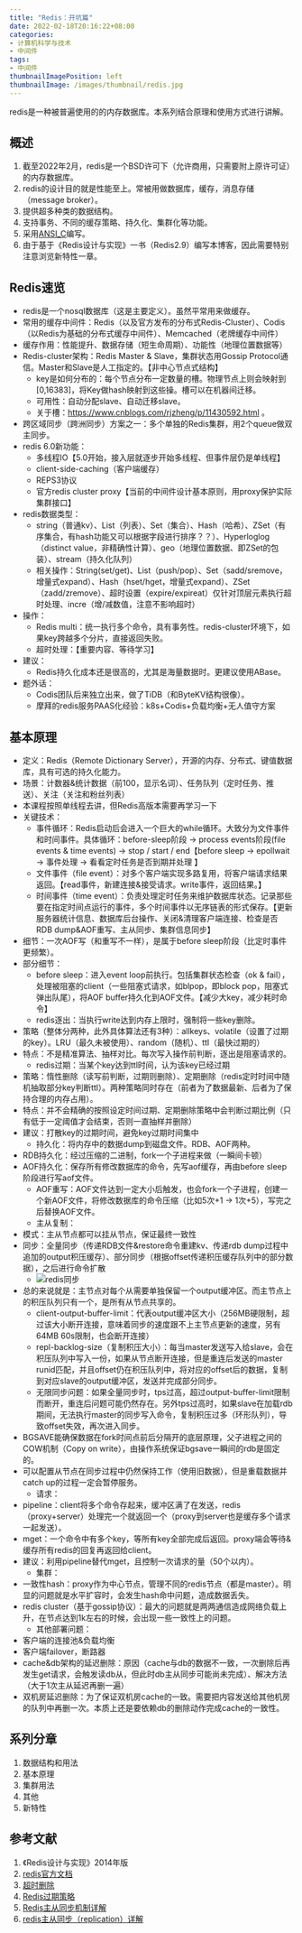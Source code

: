 ```yaml
---
title: "Redis：开坑篇"
date: 2022-02-18T20:16:22+08:00
categories:
- 计算机科学与技术
- 中间件
tags:
- 中间件
thumbnailImagePosition: left
thumbnailImage: /images/thumbnail/redis.jpg
---
```

redis是一种被普遍使用的的内存数据库。本系列结合原理和使用方式进行讲解。
<!--more-->
## 概述
1. 截至2022年2月，redis是一个BSD许可下（允许商用，只需要附上原许可证）的内存数据库。
1. redis的设计目的就是性能至上。常被用做数据库，缓存，消息存储（message broker）。
1. 提供超多种类的数据结构。
1. 支持事务、不同的缓存策略、持久化、集群化等功能。
1. 采用[ANSI_C](https://zh.wikipedia.org/wiki/ANSI_C)编写。
1. 由于基于《Redis设计与实现》一书（Redis2.9）编写本博客，因此需要特别注意浏览新特性一章。
## Redis速览
- redis是一个nosql数据库（这是主要定义）。虽然平常用来做缓存。
- 常用的缓存中间件：Redis（以及官方发布的分布式Redis-Cluster）、Codis（以Redis为基础的分布式缓存中间件）、Memcached（老牌缓存中间件）
- 缓存作用：性能提升、数据存储（短生命周期）、功能性（地理位置数据等）
- Redis-cluster架构：Redis Master & Slave，集群状态用Gossip Protocol通信。Master和Slave是人工指定的。【非中心节点式结构】
    - key是如何分布的：每个节点分布一定数量的槽。物理节点上则会映射到[0,16383]，将Key做hash映射到这些操。槽可以在机器间迁移。
    - 可用性：自动分配slave、自动迁移slave。
    - 关于槽：https://www.cnblogs.com/rjzheng/p/11430592.html 。
- 跨区域同步（跨洲同步）方案之一：多个单独的Redis集群，用2个queue做双主同步。
- redis 6.0新功能：
    - 多线程IO【5.0开始，接入层就逐步开始多线程、但事件层仍是单线程】
    - client-side-caching（客户端缓存）
    - REPS3协议
    - 官方redis cluster proxy【当前的中间件设计基本原则，用proxy保护实际集群接口】
- redis数据类型：
    - string（普通kv）、List（列表）、Set（集合）、Hash（哈希）、ZSet（有序集合，有hash功能又可以根据字段进行排序？？）、Hyperloglog（distinct value，非精确性计算）、geo（地理位置数据、即ZSet的包装）、stream（持久化队列）
    - 相关操作：String(set/get)、List（push/pop）、Set（sadd/sremove，增量式expand）、Hash（hset/hget，增量式expand）、ZSet（zadd/zremove）、超时设置（expire/expireat）仅针对顶层元素执行超时处理、incre（增/减数值，注意不影响超时）
- 操作：
    - Redis multi：统一执行多个命令，具有事务性。redis-cluster环境下，如果key跨越多个分片，直接返回失败。
    - 超时处理：【重要内容、等待学习】
- 建议：
    - Redis持久化成本还是很高的，尤其是海量数据时。更建议使用ABase。
- 题外话：
    - Codis团队后来独立出来，做了TiDB（和ByteKV结构很像）。
    - 摩拜的redis服务PAAS化经验：k8s+Codis+负载均衡+无人值守方案
## 基本原理
- 定义：Redis（Remote Dictionary Server），开源的内存、分布式、键值数据库，具有可选的持久化能力。
- 场景：计数器&统计数据（前100，显示名词）、任务队列（定时任务、推送）、关注（关注和粉丝列表）
- 本课程按照单线程去讲，但Redis高版本需要再学习一下
- 关键技术：
    - 事件循环：Redis启动后会进入一个巨大的while循环。大致分为文件事件和时间事件。具体循环：before-sleep阶段 → process events阶段(file events & time events) → stop / start / end【before sleep  →  epollwait  →  事件处理  →  看看定时任务是否到期并处理 】
    - 文件事件（file event）：对多个客户端实现多路复用，将客户端请求结果返回。【read事件，新建连接&接受请求。write事件，返回结果。】
    - 时间事件（time event）：负责处理定时任务来维护数据库状态。记录那些要在指定时间点运行的事件，多个时间事件以无序链表的形式保存。【更新服务器统计信息、数据库后台操作、关闭&清理客户端连接、检查是否RDB dump&AOF重写、主从同步、集群信息同步】
- 细节：一次AOF写（和重写不一样），是属于before sleep阶段（比定时事件更频繁）。
- 部分细节：
    - before sleep：进入event loop前执行。包括集群状态检查（ok & fail），处理被阻塞的client（一些阻塞式请求，如blpop，即block pop，阻塞式弹出队尾），将AOF buffer持久化到AOF文件。【减少大key，减少耗时命令】
    - redis逐出：当执行write达到内存上限时，强制将一些key删除。
- 策略（整体分两种，此外具体算法还有3种）：allkeys、volatile（设置了过期的key）。LRU（最久未被使用）、random（随机）、ttl（最快过期的）
- 特点：不是精准算法、抽样对比。每次写入操作前判断，逐出是阻塞请求的。
    - redis过期：当某个key达到ttl时间，认为该key已经过期
- 策略：惰性删除（读写前判断，过期则删除）、定期删除（redis定时时间中随机抽取部分key判断ttl）。两种策略同时存在（前者为了数据最新、后者为了保持合理的内存占用）。
- 特点：并不会精确的按照设定时间过期、定期删除策略中会判断过期比例（只有低于一定阈值才会结束，否则一直抽样并删除）
- 建议：打散key的过期时间，避免key过期时间集中
    - 持久化：将内存中的数据dump到磁盘文件。RDB、AOF两种。
- RDB持久化：经过压缩的二进制，fork一个子进程来做（一瞬间卡顿）
- AOF持久化：保存所有修改数据库的命令，先写aof缓存，再由before sleep阶段进行写aof文件。
    - AOF重写：AOF文件达到一定大小后触发，也会fork一个子进程，创建一个新AOF文件，将修改数据库的命令压缩（比如5次+1 → 1次+5），写完之后替换AOF文件。
    - 主从复制：
- 模式：主从节点都可以挂从节点，保证最终一致性
- 同步：全量同步（传递RDB文件&restore命令重建kv、传递rdb dump过程中追加的output积压缓存）、部分同步（根据offset传递积压缓存队列中的部分数据），之后进行命令扩散
    - ![redis同步](/images/middleware/redis-sync.png)
- 总的来说就是：主节点对每个从需要单独保留一个output缓冲区。而主节点上的积压队列只有一个，是所有从节点共享的。
    - client-output-buffer-limit：代表output缓冲区大小（256MB硬限制，超过该大小断开连接，意味着同步的速度跟不上主节点更新的速度，另有64MB 60s限制，也会断开连接）
    - repl-backlog-size（复制积压大小）：每当master发送写入给slave，会在积压队列中写入一份，如果从节点断开连接，但是重连后发送的master runid匹配，并且offset仍在积压队列中，将对应的offset后的数据，复制到对应slave的output缓冲区，发送并完成部分同步。
    - 无限同步问题：如果全量同步时，tps过高，超过output-buffer-limit限制而断开，重连后问题可能仍然存在。另外tps过高时，如果slave在加载rdb期间，无法执行master的同步写入命令，复制积压过多（环形队列），导致offset失效，再次进入同步。
- BGSAVE能确保数据在fork时间点前后分隔开的底层原理，父子进程之间的COW机制（Copy on write），由操作系统保证bgsave一瞬间的rdb是固定的。
- 可以配置从节点在同步过程中仍然保持工作（使用旧数据），但是重载数据并catch up的过程一定会暂停服务。
    - 请求：
- pipeline：client将多个命令存起来，缓冲区满了在发送，redis（proxy+server）处理完一个就返回一个（proxy到server也是缓存多个请求一起发送）。
- mget：一个命令中有多个key，等所有key全部完成后返回。proxy端会等待&缓存所有redis的回复再返回给client。
- 建议：利用pipeline替代mget，且控制一次请求的量（50个以内）。
    - 集群：
- 一致性hash：proxy作为中心节点，管理不同的redis节点（都是master）。明显的问题就是水平扩容时，会发生hash命中问题，造成数据丢失。
- redis cluster（基于gossip协议）：最大的问题就是两两通信造成网络负载上升，在节点达到1k左右的时候，会出现一些一致性上的问题。
    - 其他部署问题：
- 客户端的连接池&负载均衡
- 客户端failover，断路器
- cache&db架构的延迟删除：原因（cache与db的数据不一致，一次删除后再发生get请求，会触发读db从，但此时db主从同步可能尚未完成）、解决方法（大于1次主从延迟再删一遍）
- 双机房延迟删除：为了保证双机房cache的一致。需要把内容发送给其他机房的队列中再删一次。本质上还是要依赖db的删除动作完成cache的一致性。

## 系列分章
1. 数据结构和用法
1. 基本原理
1. 集群用法
1. 其他
1. 新特性
## 参考文献
1. 《Redis设计与实现》2014年版
1. [redis官方文档](https://redis.io/documentation)
1. [超时删除](https://www.cnblogs.com/lukexwang/p/4694094.html)
1. [Redis过期策略](https://www.cnblogs.com/java-zhao/p/5205771.html)
1. [Redis主从同步机制详解](https://blog.csdn.net/Lyong19900923/article/details/102700158)
1. [redis主从同步（replication）详解](https://blog.csdn.net/fuyuwei2015/article/details/70922729?depth_1-utm_source=distribute.pc_relevant_t0.none-task-blog-BlogCommendFromMachineLearnPai2-1.nonecase)